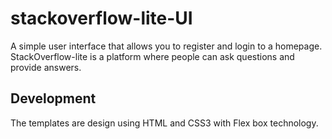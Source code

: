 # stackoverflow-lite-UI

A simple user interface that allows you to register and login to a homepage. StackOverflow-lite is a platform where people can ask questions and provide answers.

## Development

The templates are design using HTML and CSS3 with Flex box technology.

